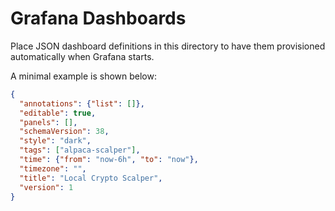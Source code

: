 # Grafana Dashboards

Place JSON dashboard definitions in this directory to have them provisioned automatically when Grafana starts.

A minimal example is shown below:

```json
{
  "annotations": {"list": []},
  "editable": true,
  "panels": [],
  "schemaVersion": 38,
  "style": "dark",
  "tags": ["alpaca-scalper"],
  "time": {"from": "now-6h", "to": "now"},
  "timezone": "",
  "title": "Local Crypto Scalper",
  "version": 1
}
```
